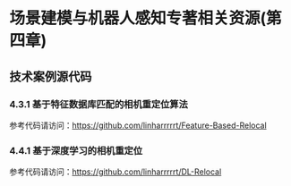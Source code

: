 # 场景建模与机器人感知专著相关资源(第四章)

## 技术案例源代码
### 4.3.1 基于特征数据库匹配的相机重定位算法
参考代码请访问：https://github.com/linharrrrrt/Feature-Based-Relocal

### 4.4.1 基于深度学习的相机重定位
参考代码请访问：https://github.com/linharrrrrt/DL-Relocal
